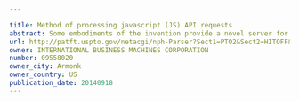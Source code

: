```yaml
---

title: Method of processing javascript (JS) API requests
abstract: Some embodiments of the invention provide a novel server for processing application programming interface (API) requests. In some embodiments, the API server is written in JavaScript. For example, in some embodiments, the API-accessible objects of this server are each defined in terms of a JavaScript file and a JSON (JavaScript Object Notation) file. At runtime, a runtime processor instantiates each JavaScript object from its associated JavaScript and JSON files. Once instantiated, the JavaScript object can be used to process API requests that refer to the JavaScript object. Some embodiments use novel JSON file structures that allow these embodiments to define rich JavaScript models.
url: http://patft.uspto.gov/netacgi/nph-Parser?Sect1=PTO2&Sect2=HITOFF&p=1&u=%2Fnetahtml%2FPTO%2Fsearch-adv.htm&r=1&f=G&l=50&d=PALL&S1=09558020&OS=09558020&RS=09558020
owner: INTERNATIONAL BUSINESS MACHINES CORPORATION
number: 09558020
owner_city: Armonk
owner_country: US
publication_date: 20140918
---
```

